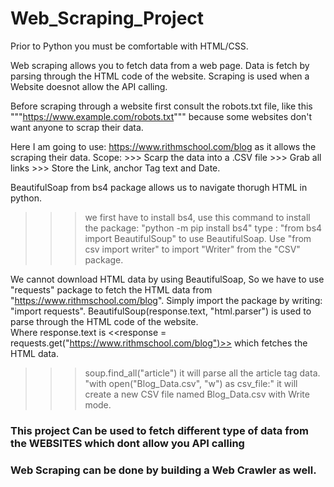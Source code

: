 # Web_Scraping_Project
Prior to Python you must be comfortable with HTML/CSS.

Web scraping allows you to fetch data from a web page. 
Data is fetch by parsing through the HTML code of the website. 
Scraping is used when a Website doesnot allow the API calling.

Before scraping through a website first consult the robots.txt file, like this """https://www.example.com/robots.txt""" because some websites don't want anyone to scrap their data. 

Here I am going to use: https://www.rithmschool.com/blog as it allows the scraping their data.
Scope:
     >>> Scarp the data into a .CSV file
     >>> Grab all links 
     >>> Store the Link, anchor Tag text and Date.

BeautifulSoap from bs4 package allows us to navigate thorugh HTML in python.
>>> we first have to install bs4, use this command to install the package: "python -m pip install bs4"
>>> type : "from bs4 import BeautifulSoup" to use BeautifulSoap.
Use "from csv import writer" to import "Writer" from the "CSV" package.

We cannot download HTML data by using BeautifulSoap, So we have to use "requests" package to fetch the HTML data from "https://www.rithmschool.com/blog". Simply import the package by writing: "import requests".
BeautifulSoup(response.text, "html.parser") is used to parse through the HTML code of the website.  
Where response.text is <<response = requests.get("https://www.rithmschool.com/blog")>> which fetches the HTML data.
>>>soup.find_all("article") it will parse all the article tag data.
>>>"with open("Blog_Data.csv", "w") as csv_file:" it will create a new CSV file named Blog_Data.csv with Write mode.

### This project Can be used to fetch different type of data from the WEBSITES which dont allow you API calling 
### Web Scraping can be done by building a Web Crawler as well.

